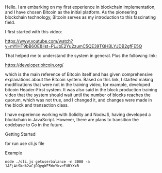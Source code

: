 Hello. I am embarking on my first experience in blockchain implementation, and I have chosen Bitcoin as the initial platform. As the pioneering blockchain technology, Bitcoin serves as my introduction to this fascinating field.

I first started with this video:

https://www.youtube.com/watch?v=mYlHT9bB6OE&list=PLJbE2Yu2zumC5QE39TQHBLYJDB2gfFE5Q

That helped me to understand the system in general. Plus the following link:

https://developer.bitcoin.org/

which is the main reference of Bitcoin itself and has given comprehensive explanations about the Bitcoin system. Based on this link, I started making modifications that were not in the training video, for example, developed bitcoin Header-First system. It was also said in the block production training video that the system should wait until the number of blocks reaches the quorum, which was not true, and I changed it, and changes were made in the block and transaction class.

I have experience working with Solidity and NodeJS, having developed a blockchain in JavaScript. However, there are plans to transition the codebase to Go in the future.

Getting Started

for run use cli.js file

Example 

```
node ./cli.js getuserbalance -n 3000 -a 1AFjAtSkdk2aCjDQygWF5WxYkveEUBYXxR

```
